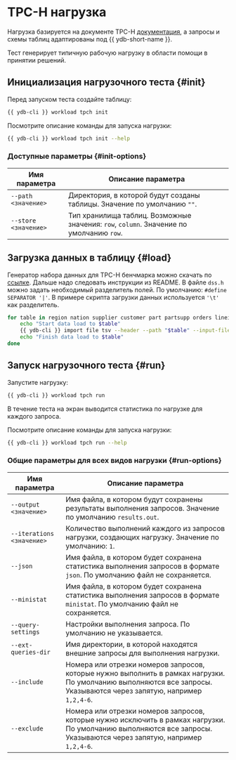 # TPC-H нагрузка

Нагрузка базируется на документе TPC-H [документация](https://www.tpc.org/tpc_documents_current_versions/pdf/tpc-h_v2.17.1.pdf), а запросы и схемы таблиц адаптированы под {{ ydb-short-name }}.

Тест генерирует типичную рабочую нагрузку в области помощи в принятии решений.

## Инициализация нагрузочного теста {#init}

Перед запуском теста создайте таблицу:

```bash
{{ ydb-cli }} workload tpch init
```

Посмотрите описание команды для запуска нагрузки:

```bash
{{ ydb-cli }} workload tpch init --help
```

### Доступные параметры {#init-options}

Имя параметра | Описание параметра
---|---
`--path <значение>` | Директория, в которой будут созданы таблицы. Значение по умолчанию `""`.
`--store <значение>` | Тип хранилища таблиц. Возможные значения: `row`, `column`. Значение по умолчанию `row`.

## Загрузка данных в таблицу {#load}

Генератор набора данных для TPC-H бенчмарка можно скачать по [ссылке](http://tpc.org/tpc_documents_current_versions/current_specifications5.asp).
Дальше надо следовать инструкции из README.
В файле `dss.h` можно задать необходимый разделитель полей. По умолчанию: `#define SEPARATOR '|'`.
В примере скрипта загрузки данных используется `'\t'` как разделитель.

```bash
for table in region nation supplier customer part partsupp orders lineitem; do
    echo "Start data load to $table"
    {{ ydb-cli }} import file tsv --header --path "$table" --input-file $table.tsv --newline-delimited
    echo "Finish data load to $table"
done
```

## Запуск нагрузочного теста {#run}

Запустите нагрузку:

```bash
{{ ydb-cli }} workload tpch run
```

В течение теста на экран выводится статистика по нагрузке для каждого запроса.

Посмотрите описание команды для запуска нагрузки:

```bash
{{ ydb-cli }} workload tpch run --help
```

### Общие параметры для всех видов нагрузки {#run-options}

Имя параметра | Описание параметра
---|---
`--output <значение>` |  Имя файла, в котором будут сохранены результаты выполнения запросов. Значение по умолчанию `results.out`.
`--iterations <значение>` | Количество выполнений каждого из запросов нагрузки, создающих нагрузку. Значение по умолчанию: `1`.
`--json` | Имя файла, в котором будет сохранена статистика выполнения запросов в формате `json`. По умолчанию файл не сохраняется.
`--ministat` | Имя файла, в котором будет сохранена статистика выполнения запросов в формате `ministat`. По умолчанию файл не сохраняется.
`--query-settings` | Настройки выполнения запроса. По умолчанию не указывается.
`--ext-queries-dir` | Имя директории, в которой находятся внешние запросы для выполнения нагрузки.
`--include` | Номера или отрезки номеров запросов, которые нужно выполнить в рамках нагрузки. По умолчанию выполняются все запросы. Указываются через запятую, например `1,2,4-6`.
`--exclude` | Номера или отрезки номеров запросов, которые нужно исключить в рамках нагрузки. По умолчанию выполняются все запросы. Указываются через запятую, например `1,2,4-6`.

